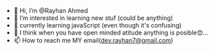 - 👋 Hi, I’m @Rayhan Ahmed
- 👀 I’m interested in learning new stuf (could be anything)
- 🌱 currently learning javaScript (even though it's confusing)
- 💞️ I think when you have open minded atitude anything is posible😍...
- 📫 How to reach me MY email(dev.rayhan7@gmail.com)

<!---
Rayhan-Ahmed-7/Rayhan-Ahmed-7 is a ✨ special ✨ repository because its `README.md` (this file) appears on your GitHub profile.
You can click the Preview link to take a look at your changes.
--->

